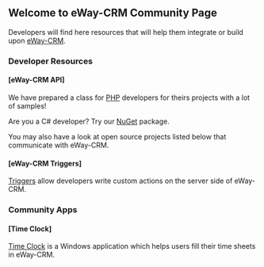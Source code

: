 ## Welcome to eWay-CRM Community Page

Developers will find here resources that will help them integrate or build upon [eWay-CRM](https://www.eway-crm.com/).

### Developer Resources

#### [eWay-CRM API]

We have prepared a class for [PHP](https://github.com/rstefko/eway-crm-php-lib) developers for theirs projects with a lot of samples!

Are you a C# developer? Try our [NuGet](https://github.com/rstefko/eway-crm-csharp-lib) package.

You may also have a look at open source projects listed below that communicate with eWay-CRM.

#### [eWay-CRM Triggers]

[Triggers](https://github.com/rstefko/eway-crm-triggers) allow developers write custom actions on the server side of eWay-CRM.

### Community Apps

#### [Time Clock]
[Time Clock](http://timeclock.cz) is a Windows application which helps users fill their time sheets in eWay-CRM.
